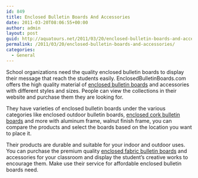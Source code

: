 ```yaml
---
id: 849
title: Enclosed Bulletin Boards And Accessories
date: 2011-03-20T08:06:55+00:00
author: admin
layout: post
guid: http://aquatours.net/2011/03/20/enclosed-bulletin-boards-and-accessories/
permalink: /2011/03/20/enclosed-bulletin-boards-and-accessories/
categories:
  - General
---
```

School organizations need the quality enclosed bulletin boards to display their message that reach the students easily. EnclosedBulletinBoards.com offers the high quality material of [enclosed bulletin boards](http://www.enclosedbulletinboards.com/) and accessories with different styles and sizes. People can view the collections in their website and purchase them they are looking for.

They have varieties of enclosed bulletin boards under the various categories like enclosed outdoor bulletin boards, [enclosed cork bulletin boards](http://www.enclosedbulletinboards.com/) and more with aluminum frame, walnut finish frame, you can compare the products and select the boards based on the location you want to place it.

Their products are durable and suitable for your indoor and outdoor uses. You can purchase the premium quality [enclosed fabric bulletin boards](http://www.enclosedbulletinboards.com/) and accessories for your classroom and display the student&#8217;s creative works to encourage them. Make use their service for affordable enclosed bulletin boards need.